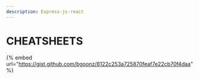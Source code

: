 ```yaml
---
description: Express-js-react
---
```


# CHEATSHEETS

{% embed url="https://gist.github.com/bgoonz/8122c253a725870feaf7e22cb70f4daa" %}
